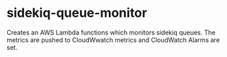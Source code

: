 # sidekiq-queue-monitor

Creates an AWS Lambda functions which monitors sidekiq queues. The metrics are pushed to CloudWwatch metrics and CloudWatch Alarms are set.